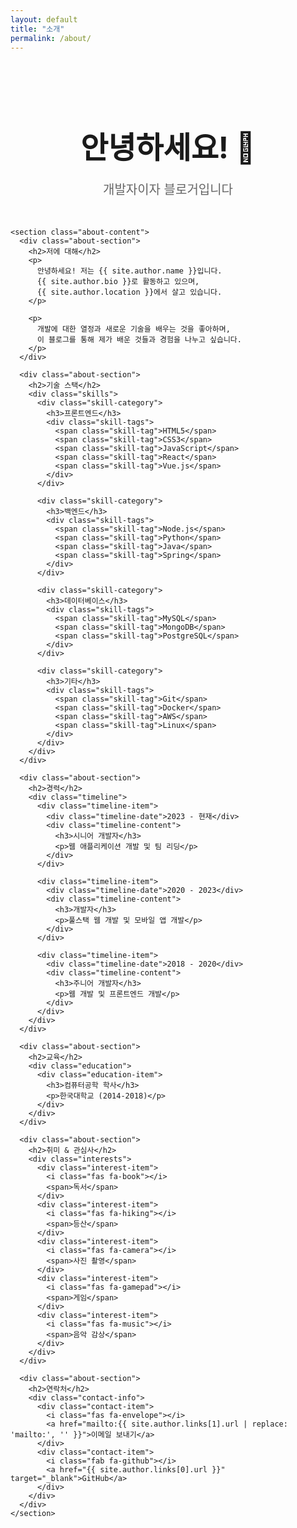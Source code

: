 ```yaml
---
layout: default
title: "소개"
permalink: /about/
---
```


<div class="about-page">
  <div class="container">
    <header class="about-header">
      <h1>안녕하세요! 👋</h1>
      <p class="about-subtitle">개발자이자 블로거입니다</p>
    </header>

    <section class="about-content">
      <div class="about-section">
        <h2>저에 대해</h2>
        <p>
          안녕하세요! 저는 {{ site.author.name }}입니다. 
          {{ site.author.bio }}로 활동하고 있으며, 
          {{ site.author.location }}에서 살고 있습니다.
        </p>
        
        <p>
          개발에 대한 열정과 새로운 기술을 배우는 것을 좋아하며, 
          이 블로그를 통해 제가 배운 것들과 경험을 나누고 싶습니다.
        </p>
      </div>

      <div class="about-section">
        <h2>기술 스택</h2>
        <div class="skills">
          <div class="skill-category">
            <h3>프론트엔드</h3>
            <div class="skill-tags">
              <span class="skill-tag">HTML5</span>
              <span class="skill-tag">CSS3</span>
              <span class="skill-tag">JavaScript</span>
              <span class="skill-tag">React</span>
              <span class="skill-tag">Vue.js</span>
            </div>
          </div>
          
          <div class="skill-category">
            <h3>백엔드</h3>
            <div class="skill-tags">
              <span class="skill-tag">Node.js</span>
              <span class="skill-tag">Python</span>
              <span class="skill-tag">Java</span>
              <span class="skill-tag">Spring</span>
            </div>
          </div>
          
          <div class="skill-category">
            <h3>데이터베이스</h3>
            <div class="skill-tags">
              <span class="skill-tag">MySQL</span>
              <span class="skill-tag">MongoDB</span>
              <span class="skill-tag">PostgreSQL</span>
            </div>
          </div>
          
          <div class="skill-category">
            <h3>기타</h3>
            <div class="skill-tags">
              <span class="skill-tag">Git</span>
              <span class="skill-tag">Docker</span>
              <span class="skill-tag">AWS</span>
              <span class="skill-tag">Linux</span>
            </div>
          </div>
        </div>
      </div>

      <div class="about-section">
        <h2>경력</h2>
        <div class="timeline">
          <div class="timeline-item">
            <div class="timeline-date">2023 - 현재</div>
            <div class="timeline-content">
              <h3>시니어 개발자</h3>
              <p>웹 애플리케이션 개발 및 팀 리딩</p>
            </div>
          </div>
          
          <div class="timeline-item">
            <div class="timeline-date">2020 - 2023</div>
            <div class="timeline-content">
              <h3>개발자</h3>
              <p>풀스택 웹 개발 및 모바일 앱 개발</p>
            </div>
          </div>
          
          <div class="timeline-item">
            <div class="timeline-date">2018 - 2020</div>
            <div class="timeline-content">
              <h3>주니어 개발자</h3>
              <p>웹 개발 및 프론트엔드 개발</p>
            </div>
          </div>
        </div>
      </div>

      <div class="about-section">
        <h2>교육</h2>
        <div class="education">
          <div class="education-item">
            <h3>컴퓨터공학 학사</h3>
            <p>한국대학교 (2014-2018)</p>
          </div>
        </div>
      </div>

      <div class="about-section">
        <h2>취미 & 관심사</h2>
        <div class="interests">
          <div class="interest-item">
            <i class="fas fa-book"></i>
            <span>독서</span>
          </div>
          <div class="interest-item">
            <i class="fas fa-hiking"></i>
            <span>등산</span>
          </div>
          <div class="interest-item">
            <i class="fas fa-camera"></i>
            <span>사진 촬영</span>
          </div>
          <div class="interest-item">
            <i class="fas fa-gamepad"></i>
            <span>게임</span>
          </div>
          <div class="interest-item">
            <i class="fas fa-music"></i>
            <span>음악 감상</span>
          </div>
        </div>
      </div>

      <div class="about-section">
        <h2>연락처</h2>
        <div class="contact-info">
          <div class="contact-item">
            <i class="fas fa-envelope"></i>
            <a href="mailto:{{ site.author.links[1].url | replace: 'mailto:', '' }}">이메일 보내기</a>
          </div>
          <div class="contact-item">
            <i class="fab fa-github"></i>
            <a href="{{ site.author.links[0].url }}" target="_blank">GitHub</a>
          </div>
        </div>
      </div>
    </section>
  </div>
</div>

<style>
.about-page {
  padding: 2rem 0;
}

.about-header {
  text-align: center;
  margin-bottom: 3rem;
}

.about-header h1 {
  font-size: 3rem;
  margin-bottom: 1rem;
}

.about-subtitle {
  font-size: 1.25rem;
  color: #666;
}

.about-section {
  margin-bottom: 3rem;
}

.about-section h2 {
  border-bottom: 2px solid #007acc;
  padding-bottom: 0.5rem;
  margin-bottom: 1.5rem;
}

.skills {
  display: grid;
  grid-template-columns: repeat(auto-fit, minmax(250px, 1fr));
  gap: 2rem;
}

.skill-category h3 {
  margin-bottom: 1rem;
  color: #007acc;
}

.skill-tags {
  display: flex;
  flex-wrap: wrap;
  gap: 0.5rem;
}

.skill-tag {
  background-color: #f8f9fa;
  color: #333;
  padding: 0.5rem 1rem;
  border-radius: 20px;
  font-size: 0.9rem;
  border: 1px solid #dee2e6;
}

.timeline {
  position: relative;
}

.timeline::before {
  content: '';
  position: absolute;
  left: 0;
  top: 0;
  bottom: 0;
  width: 2px;
  background-color: #007acc;
}

.timeline-item {
  position: relative;
  padding-left: 2rem;
  margin-bottom: 2rem;
}

.timeline-item::before {
  content: '';
  position: absolute;
  left: -5px;
  top: 0.5rem;
  width: 12px;
  height: 12px;
  background-color: #007acc;
  border-radius: 50%;
}

.timeline-date {
  font-weight: 600;
  color: #007acc;
  margin-bottom: 0.5rem;
}

.timeline-content h3 {
  margin-bottom: 0.5rem;
}

.education-item h3 {
  color: #007acc;
  margin-bottom: 0.5rem;
}

.interests {
  display: grid;
  grid-template-columns: repeat(auto-fit, minmax(150px, 1fr));
  gap: 1rem;
}

.interest-item {
  display: flex;
  align-items: center;
  gap: 0.5rem;
  padding: 1rem;
  background-color: #f8f9fa;
  border-radius: 8px;
  text-align: center;
}

.interest-item i {
  color: #007acc;
  font-size: 1.2rem;
}

.contact-info {
  display: flex;
  gap: 2rem;
  flex-wrap: wrap;
}

.contact-item {
  display: flex;
  align-items: center;
  gap: 0.5rem;
}

.contact-item i {
  color: #007acc;
  font-size: 1.2rem;
}

@media (max-width: 768px) {
  .about-header h1 {
    font-size: 2rem;
  }
  
  .skills {
    grid-template-columns: 1fr;
  }
  
  .interests {
    grid-template-columns: repeat(2, 1fr);
  }
  
  .contact-info {
    flex-direction: column;
  }
}
</style> 